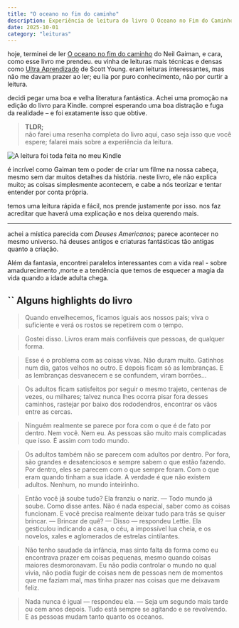 ```yaml
---
title: "O oceano no fim do caminho"
description: Experiência de leitura do livro O Oceano no Fim do Caminho de Neil Gaiman
date: 2025-10-01
category: "leituras"
---
```


hoje, terminei de ler [O oceano no fim do caminho](https://www.amazon.com.br/oceano-fim-caminho-Neil-Gaiman-ebook/dp/B00CXWLX54/) do Neil Gaiman, e cara, como esse livro me prendeu. eu vinha de leituras mais técnicas e densas como [Ultra Aprendizado](https://www.amazon.com.br/Ultra-aprendizado-habilidades-valiosas-competi%C3%A7%C3%A3o-carreira/dp/6555110058/) de Scott Young. eram leituras interessantes, mas não me davam prazer ao ler; eu lia por puro conhecimento, não por curtir a leitura.

decidi pegar uma boa e velha literatura fantástica. Achei uma promoção na edição do livro para Kindle. comprei esperando uma boa distração e fuga da realidade – e foi exatamente isso que obtive.

> **TLDR;**<br />não farei uma resenha completa do livro aqui, caso seja isso que você espere; falarei mais sobre a experiência da leitura.

![A leitura foi toda feita no meu Kindle](/images/o-oceano-no-fim-do-caminho.jpg)

é incrível como Gaiman tem o poder de criar um filme na nossa cabeça, mesmo sem dar muitos detalhes da história. neste livro, ele não explica muito; as coisas simplesmente acontecem, e cabe a nós teorizar e tentar entender por conta própria.

temos uma leitura rápida e fácil, nos prende justamente por isso. nos faz acreditar que haverá uma explicação e nos deixa querendo mais.

---

achei a mística parecida com _Deuses Americanos_; parece acontecer no mesmo universo. há deuses antigos e criaturas fantásticas tão antigas quanto a criação. 

Além da fantasia, encontrei paralelos interessantes com a vida real - sobre amadurecimento ,morte e a tendência que temos de esquecer a magia da vida quando a idade adulta chega.

## `` Alguns highlights do livro


> Quando envelhecemos, ficamos iguais aos nossos pais; viva o suficiente e verá os rostos se repetirem com o tempo. 

> Gostei disso. Livros eram mais confiáveis que pessoas, de qualquer forma. 

> Esse é o problema com as coisas vivas. Não duram muito. Gatinhos num dia, gatos velhos no outro. E depois ficam só as lembranças. E as lembranças desvanecem e se confundem, viram borrões…

> Os adultos ficam satisfeitos por seguir o mesmo trajeto, centenas de vezes, ou milhares; talvez nunca lhes ocorra pisar fora desses caminhos, rastejar por baixo dos rododendros, encontrar os vãos entre as cercas.

> Ninguém realmente se parece por fora com o que é de fato por dentro. Nem você. Nem eu. As pessoas são muito mais complicadas que isso. É assim com todo mundo.

> Os adultos também não se parecem com adultos por dentro. Por fora, são grandes e desatenciosos e sempre sabem o que estão fazendo. Por dentro, eles se parecem com o que sempre foram. Com o que eram quando tinham a sua idade. A verdade é que não existem adultos. Nenhum, no mundo inteirinho.

> Então você já soube tudo? Ela franziu o nariz. — Todo mundo já soube. Como disse antes. Não é nada especial, saber como as coisas funcionam. E você precisa realmente deixar tudo para trás se quiser brincar. — Brincar de quê? — Disso — respondeu Lettie. Ela gesticulou indicando a casa, o céu, a impossível lua cheia, e os novelos, xales e aglomerados de estrelas cintilantes.

> Não tenho saudade da infância, mas sinto falta da forma como eu encontrava prazer em coisas pequenas, mesmo quando coisas maiores desmoronavam. Eu não podia controlar o mundo no qual vivia, não podia fugir de coisas nem de pessoas nem de momentos que me faziam mal, mas tinha prazer nas coisas que me deixavam feliz.

> Nada nunca é igual — respondeu ela. — Seja um segundo mais tarde ou cem anos depois. Tudo está sempre se agitando e se revolvendo. E as pessoas mudam tanto quanto os oceanos.


